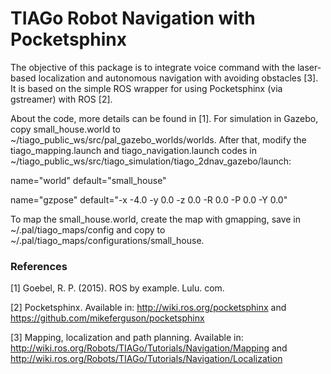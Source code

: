 # TIAGo Robot Navigation with Pocketsphinx

The objective of this package is to integrate voice command with the laser-based localization and autonomous navigation with avoiding obstacles [3]. It is based on the simple ROS wrapper for using Pocketsphinx (via gstreamer) with ROS [2].

About the code, more details can be found in [1]. For simulation in Gazebo, copy small_house.world to ~/tiago_public_ws/src/pal_gazebo_worlds/worlds. After that, modify the tiago_mapping.launch and tiago_navigation.launch codes in ~/tiago_public_ws/src/tiago_simulation/tiago_2dnav_gazebo/launch:

name="world"  default="small_house"

name="gzpose" default="-x -4.0  -y   0.0 -z  0.0   -R 0.0 -P 0.0 -Y  0.0"

To map the small_house.world, create the map with gmapping, save in ~/.pal/tiago_maps/config and copy to ~/.pal/tiago_maps/configurations/small_house.

### References
[1] Goebel, R. P. (2015). ROS by example. Lulu. com.

[2] Pocketsphinx. Available in: http://wiki.ros.org/pocketsphinx and https://github.com/mikeferguson/pocketsphinx

[3] Mapping, localization and path planning. Available in: http://wiki.ros.org/Robots/TIAGo/Tutorials/Navigation/Mapping and http://wiki.ros.org/Robots/TIAGo/Tutorials/Navigation/Localization
